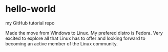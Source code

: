 # hello-world
my GitHub tutorial repo

Made the move from Windows to Linux.  My prefered distro is Fedora.  Very excited to explore all that Linux has to offer and looking forward to becoming an active member of the Linux community.
